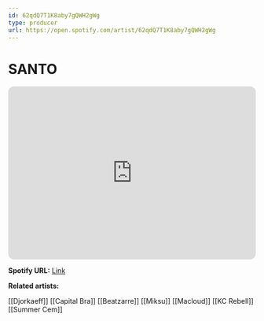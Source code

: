 ```yaml
---
id: 62qdQ7T1K8aby7gQWH2gWg
type: producer
url: https://open.spotify.com/artist/62qdQ7T1K8aby7gQWH2gWg
---
```

# SANTO

<iframe style="border-radius:12px" src="https://open.spotify.com/embed/artist/62qdQ7T1K8aby7gQWH2gWg" width="100%" height="352" frameBorder="0" allowfullscreen="" allow="autoplay; clipboard-write; encrypted-media; fullscreen; picture-in-picture" loading="lazy"></iframe>

**Spotify URL:** [Link](https://open.spotify.com/artist/62qdQ7T1K8aby7gQWH2gWg)

**Related artists:**

[[Djorkaeff]]
[[Capital Bra]]
[[Beatzarre]]
[[Miksu]]
[[Macloud]]
[[KC Rebell]]
[[Summer Cem]]
